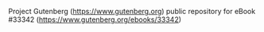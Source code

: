 Project Gutenberg (https://www.gutenberg.org) public repository for eBook #33342 (https://www.gutenberg.org/ebooks/33342)
